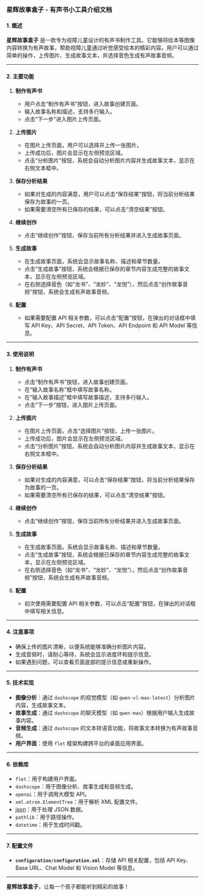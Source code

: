 ### 星辉故事盒子 - 有声书小工具介绍文档

#### 1. 概述
**星辉故事盒子** 是一款专为视障儿童设计的有声书制作工具。它能够将绘本等图像内容转换为有声故事，帮助视障儿童通过听觉感受绘本的精彩内容。用户可以通过简单的操作，上传图片、生成故事文本，并选择音色生成有声故事音频。

---

#### 2. 主要功能
1. **制作有声书**
   - 用户点击“制作有声书”按钮，进入故事创建页面。
   - 输入故事名称和描述，支持多行输入。
   - 点击“下一步”进入图片上传页面。

2. **上传图片**
   - 在图片上传页面，用户可以选择并上传一张图片。
   - 上传成功后，图片会显示在左侧预览区域。
   - 点击“分析图片”按钮，系统会自动分析图片内容并生成故事文本，显示在右侧文本框中。

3. **保存分析结果**
   - 如果对生成的内容满意，用户可以点击“保存结果”按钮，将当前分析结果保存为故事的一页。
   - 如果需要清空所有已保存的结果，可以点击“清空结果”按钮。

4. **继续创作**
   - 点击“继续创作”按钮，保存当前所有分析结果并进入生成故事页面。

5. **生成故事**
   - 在生成故事页面，系统会显示故事名称、描述和章节数量。
   - 点击“生成故事”按钮，系统会根据已保存的章节内容生成完整的故事文本，显示在左侧预览区域。
   - 在右侧选择音色（如“龙书”、“龙妙”、“龙悦”），然后点击“创作故事音频”按钮，系统会生成有声故事音频。

6. **配置**
   - 如果需要配置 API 相关参数，可以点击“配置”按钮，在弹出的对话框中填写 API Key、API Secret、API Token、API Endpoint 和 API Model 等信息。

---

#### 3. 使用说明
1. **制作有声书**
   - 点击“制作有声书”按钮，进入故事创建页面。
   - 在“输入故事名称”框中填写故事名称。
   - 在“输入故事描述”框中填写故事描述，支持多行输入。
   - 点击“下一步”按钮，进入图片上传页面。

2. **上传图片**
   - 在图片上传页面，点击“选择图片”按钮，上传一张图片。
   - 上传成功后，图片会显示在左侧预览区域。
   - 点击“分析图片”按钮，系统会自动分析图片内容并生成故事文本，显示在右侧文本框中。

3. **保存分析结果**
   - 如果对生成的内容满意，可以点击“保存结果”按钮，将当前分析结果保存为故事的一页。
   - 如果需要清空所有已保存的结果，可以点击“清空结果”按钮。

4. **继续创作**
   - 点击“继续创作”按钮，保存当前所有分析结果并进入生成故事页面。

5. **生成故事**
   - 在生成故事页面，系统会显示故事名称、描述和章节数量。
   - 点击“生成故事”按钮，系统会根据已保存的章节内容生成完整的故事文本，显示在左侧预览区域。
   - 在右侧选择音色（如“龙书”、“龙妙”、“龙悦”），然后点击“创作故事音频”按钮，系统会生成有声故事音频。

6. **配置**
   - 初次使用需要配置 API 相关参数，可以点击“配置”按钮，在弹出的对话框中填写相关信息。

---

#### 4. 注意事项
- 确保上传的图片清晰，以便系统能够准确分析图片内容。
- 生成音频时，请耐心等待，系统会显示进度环和提示信息。
- 如果遇到问题，可以查看页面底部的提示信息或重新操作。

---

#### 5. 技术实现
- **图像分析**：通过 `dashscope` 的视觉模型（如 `qwen-vl-max-latest`）分析图片内容，生成故事文本。
- **故事生成**：通过 `dashscope` 的聊天模型（如 `qwen-max`）根据用户输入生成故事内容。
- **音频生成**：通过 `dashscope` 的文本转语音功能，将故事文本转换为有声故事音频。
- **用户界面**：使用 `flet` 框架构建跨平台的桌面应用界面。

---

#### 6. 依赖库
- `flet`：用于构建用户界面。
- `dashscope`：用于图像分析、故事生成和音频生成。
- `openai`：用于调用大模型 API。
- `xml.etree.ElementTree`：用于解析 XML 配置文件。
- [json](data/story_data.json)：用于处理 JSON 数据。
- `pathlib`：用于路径操作。
- `datetime`：用于生成时间戳。

---

#### 7. 配置文件
- **`configuration/configuration.xml`**：存储 API 相关配置，包括 API Key、Base URL、Chat Model 和 Vision Model 等信息。




---

**星辉故事盒子**，让每一个孩子都能听到精彩的故事！
